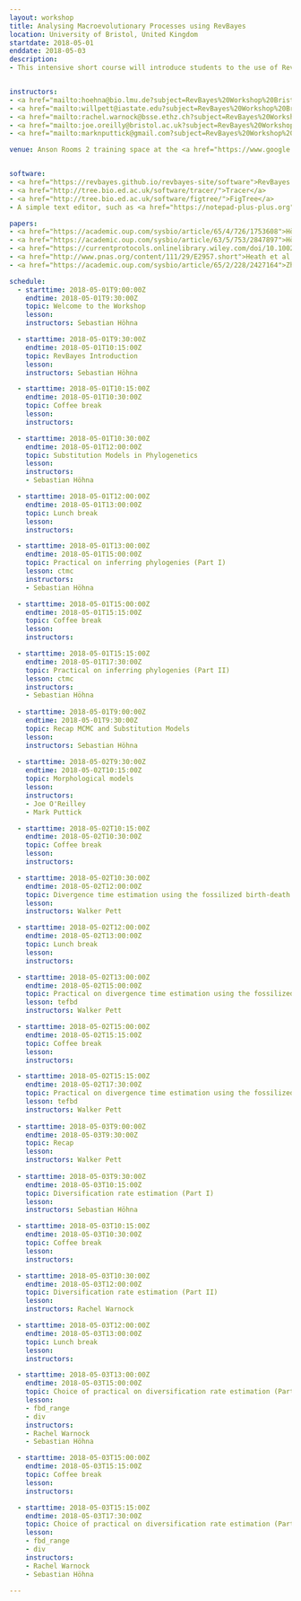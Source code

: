 ```yaml
---
layout: workshop
title: Analysing Macroevolutionary Processes using RevBayes
location: University of Bristol, United Kingdom
startdate: 2018-05-01
enddate: 2018-05-03
description:
- This intensive short course will introduce students to the use of RevBayes for macroevolutionary analysis of paleontological data. The course will be three full days in length and will take place at the University of Bristol Students' Union, Bristol, England from the 1st to the 3rd of May, 2018.


instructors:
- <a href="mailto:hoehna@bio.lmu.de?subject=RevBayes%20Workshop%20Bristol%202018">Sebastian Höhna</a>
- <a href="mailto:willpett@iastate.edu?subject=RevBayes%20Workshop%20Bristol%202018">Walker Pett</a>
- <a href="mailto:rachel.warnock@bsse.ethz.ch?subject=RevBayes%20Workshop%20Bristol%202018">Rachel Warnock</a>
- <a href="mailto:joe.oreilly@bristol.ac.uk?subject=RevBayes%20Workshop%20Bristol%202018">Joe O'Reilley</a>
- <a href="mailto:marknputtick@gmail.com?subject=RevBayes%20Workshop%20Bristol%202018">Mark Puttick</a>

venue: Anson Rooms 2 training space at the <a href="https://www.google.co.uk/search?rlz=1C1GGRV_enGB785GB785&q=anson+rooms+student+union+MAP&npsic=0&rflfq=1&rlha=0&rllag=51457532,-2607996,361&tbm=lcl&ved=0ahUKEwj-16KClcTaAhVEOMAKHYI8DIEQtgMIKw&tbs=lrf:!2m4!1e17!4m2!17m1!1e2!2m1!1e2!2m1!1e3!3sIAE,lf:1,lf_ui:2&rldoc=1#rlfi=hd:;si:;mv:!1m3!1d1359.5388556555495!2d-2.6079966000000003!3d51.45789975!2m3!1f0!2f0!3f0!3m2!1i262!2i105!4f13.1;tbs:lrf:!2m1!1e2!2m1!1e3!2m4!1e17!4m2!17m1!1e2!3sIAE,lf:1,lf_ui:2" title="Map">University of Bristol Students' Union, The Richmond Building, 105 Queens Road, Clifton, Bristol BS8 1LN</a>


software:
- <a href="https://revbayes.github.io/revbayes-site/software">RevBayes v1.0.8</a>
- <a href="http://tree.bio.ed.ac.uk/software/tracer/">Tracer</a>
- <a href="http://tree.bio.ed.ac.uk/software/figtree/">FigTree</a>
- A simple text editor, such as <a href="https://notepad-plus-plus.org">NotePad++</a>, SublimeText, TextWrangler or BBEdit

papers:
- <a href="https://academic.oup.com/sysbio/article/65/4/726/1753608">Höhna et al. (2016). RevBayes&#58; Bayesian Phylogenetic Inference Using Graphical Models and an Interactive Model-Specification Language.</a>
- <a href="https://academic.oup.com/sysbio/article/63/5/753/2847897">Höhna et al. (2014). Probabilistic Graphical Model Representation in Phylogenetics.</a>
- <a href="https://currentprotocols.onlinelibrary.wiley.com/doi/10.1002/cpbi.22">Höhna et al. (2017). Phylogenetic Inference Using RevBayes.</a>
- <a href="http://www.pnas.org/content/111/29/E2957.short">Heath et al. (2014). The fossilized birth–death process for coherent calibration of divergence-time estimates.</a>
- <a href="https://academic.oup.com/sysbio/article/65/2/228/2427164">Zhang et al. (2016). Total-Evidence Dating under the Fossilized Birth–Death Process</a>

schedule:
  - starttime: 2018-05-01T9:00:00Z
    endtime: 2018-05-01T9:30:00Z
    topic: Welcome to the Workshop
    lesson: 
    instructors: Sebastian Höhna

  - starttime: 2018-05-01T9:30:00Z
    endtime: 2018-05-01T10:15:00Z
    topic: RevBayes Introduction
    lesson: 
    instructors: Sebastian Höhna

  - starttime: 2018-05-01T10:15:00Z
    endtime: 2018-05-01T10:30:00Z
    topic: Coffee break
    lesson: 
    instructors: 

  - starttime: 2018-05-01T10:30:00Z
    endtime: 2018-05-01T12:00:00Z
    topic: Substitution Models in Phylogenetics
    lesson:
    instructors:
    - Sebastian Höhna

  - starttime: 2018-05-01T12:00:00Z
    endtime: 2018-05-01T13:00:00Z
    topic: Lunch break
    lesson: 
    instructors: 

  - starttime: 2018-05-01T13:00:00Z
    endtime: 2018-05-01T15:00:00Z
    topic: Practical on inferring phylogenies (Part I)
    lesson: ctmc
    instructors: 
    - Sebastian Höhna

  - starttime: 2018-05-01T15:00:00Z
    endtime: 2018-05-01T15:15:00Z
    topic: Coffee break
    lesson: 
    instructors: 

  - starttime: 2018-05-01T15:15:00Z
    endtime: 2018-05-01T17:30:00Z
    topic: Practical on inferring phylogenies (Part II)
    lesson: ctmc
    instructors: 
    - Sebastian Höhna
    
  - starttime: 2018-05-01T9:00:00Z
    endtime: 2018-05-01T9:30:00Z
    topic: Recap MCMC and Substitution Models
    lesson: 
    instructors: Sebastian Höhna
    
  - starttime: 2018-05-02T9:30:00Z
    endtime: 2018-05-02T10:15:00Z
    topic: Morphological models
    lesson: 
    instructors:
    - Joe O'Reilley
    - Mark Puttick

  - starttime: 2018-05-02T10:15:00Z
    endtime: 2018-05-02T10:30:00Z
    topic: Coffee break
    lesson: 
    instructors: 

  - starttime: 2018-05-02T10:30:00Z
    endtime: 2018-05-02T12:00:00Z
    topic: Divergence time estimation using the fossilized birth-death model
    lesson: 
    instructors: Walker Pett

  - starttime: 2018-05-02T12:00:00Z
    endtime: 2018-05-02T13:00:00Z
    topic: Lunch break
    lesson: 
    instructors:

  - starttime: 2018-05-02T13:00:00Z
    endtime: 2018-05-02T15:00:00Z
    topic: Practical on divergence time estimation using the fossilized birth-death model (Part I)
    lesson: tefbd
    instructors: Walker Pett

  - starttime: 2018-05-02T15:00:00Z
    endtime: 2018-05-02T15:15:00Z
    topic: Coffee break
    lesson: 
    instructors: 

  - starttime: 2018-05-02T15:15:00Z
    endtime: 2018-05-02T17:30:00Z
    topic: Practical on divergence time estimation using the fossilized birth-death model (Part II)
    lesson: tefbd
    instructors: Walker Pett
    
  - starttime: 2018-05-03T9:00:00Z
    endtime: 2018-05-03T9:30:00Z
    topic: Recap
    lesson: 
    instructors: Walker Pett
    
  - starttime: 2018-05-03T9:30:00Z
    endtime: 2018-05-03T10:15:00Z
    topic: Diversification rate estimation (Part I)
    lesson: 
    instructors: Sebastian Höhna

  - starttime: 2018-05-03T10:15:00Z
    endtime: 2018-05-03T10:30:00Z
    topic: Coffee break
    lesson: 
    instructors: 

  - starttime: 2018-05-03T10:30:00Z
    endtime: 2018-05-03T12:00:00Z
    topic: Diversification rate estimation (Part II)
    lesson: 
    instructors: Rachel Warnock

  - starttime: 2018-05-03T12:00:00Z
    endtime: 2018-05-03T13:00:00Z
    topic: Lunch break
    lesson: 
    instructors: 

  - starttime: 2018-05-03T13:00:00Z
    endtime: 2018-05-03T15:00:00Z
    topic: Choice of practical on diversification rate estimation (Part I)
    lesson:
    - fbd_range
    - div
    instructors: 
    - Rachel Warnock
    - Sebastian Höhna

  - starttime: 2018-05-03T15:00:00Z
    endtime: 2018-05-03T15:15:00Z
    topic: Coffee break
    lesson: 
    instructors: 

  - starttime: 2018-05-03T15:15:00Z
    endtime: 2018-05-03T17:30:00Z
    topic: Choice of practical on diversification rate estimation (Part II)
    lesson:
    - fbd_range
    - div
    instructors: 
    - Rachel Warnock
    - Sebastian Höhna

---
```

